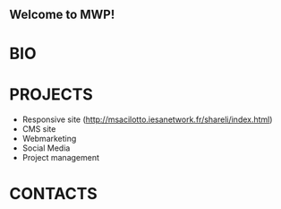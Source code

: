 ## Welcome to MWP!

# BIO

# PROJECTS
- Responsive site (http://msacilotto.iesanetwork.fr/shareli/index.html)
- CMS site
- Webmarketing
- Social Media
- Project management

# CONTACTS
